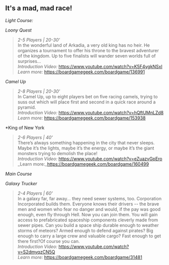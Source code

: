 ## It's a mad, mad race!

*Light Course:*

*Loony Quest*
>_2-5 Players | 20-30'_     
>In the wonderful land of Arkadia, a very old king has no heir. He organizes a tournament to offer his throne to the bravest adventurer of the kingdom. Up to five finalists will wander seven worlds full of surprises...     
>_Introduction Video:_ https://www.youtube.com/watch?v=K5F4ygkNSxI     
>_Learn more:_ https://boardgamegeek.com/boardgame/136991

*Camel Up*
>_2-8 Players | 20-30'_     
>In Camel Up, up to eight players bet on five racing camels, trying to suss out which will place first and second in a quick race around a pyramid.     
>_Introduction Video:_ https://www.youtube.com/watch?v=hQftUMnLZd8     
>_Learn more:_ https://boardgamegeek.com/boardgame/153938

*King of New York
>_2-6 Players | 40'_     
>There’s always something happening in the city that never sleeps. Maybe it’s the lights, maybe it’s the energy, or maybe it’s the giant monsters trying to demolish the place!     
>_Introduction Video:_ https://www.youtube.com/watch?v=eZuazvGpEro     
>_Learn more:_https://boardgamegeek.com/boardgame/160499

*Main Course*

*Galaxy Trucker*
>_2-4 Players | 60'_     
>In a galaxy far, far away... they need sewer systems, too. Corporation Incorporated builds them. Everyone knows their drivers -- the brave men and women who fear no danger and would, if the pay was good enough, even fly through Hell. Now you can join them. You will gain access to prefabricated spaceship components cleverly made from sewer pipes. Can you build a space ship durable enough to weather storms  of  meteors?  Armed  enough  to  defend  against  pirates?  Big  enough  to  carry  a  large  crew  and  valuable cargo? Fast enough to get there first?Of course you can.     
>_Introduction Video:_ https://www.youtube.com/watch?v=S2dmyqzCN5Q     
>_Learn more:_ https://boardgamegeek.com/boardgame/31481

